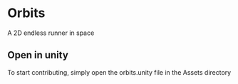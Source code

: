 # Orbits
A 2D endless runner in space

## Open in unity
To start contributing, simply open the orbits.unity file in the Assets directory
